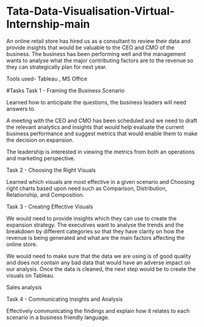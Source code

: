 # Tata-Data-Visualisation-Virtual-Internship-main

An online retail store has hired us as a consultant to review their data and provide insights that would be valuable to the CEO and CMO of the business. The business has been performing well and the management wants to analyse what the major contributing factors are to the revenue so they can strategically plan for next year.

Tools used- Tableau , MS Office


#Tasks
Task 1 - Framing the Business Scenario

Learned how to anticipate the questions, the business leaders will need answers to.

A meeting with the CEO and CMO has been scheduled and we need to draft the relevant analytics and insights that would help evaluate the current business performance and suggest metrics that would enable them to make the decision on expansion.

The leadership is interested in viewing the metrics from both an operations and marketing perspective.

Task 2 - Choosing the Right Visuals

Learned which visuals are most effective in a given scenario and Choosing right charts based upon need such as Comparison, Distribution, Relationship, and Composition.

Task 3 - Creating Effective Visuals

We would need to provide insights which they can use to create the expansion strategy. The executives want to analyse the trends and the breakdown by different categories so that they have clarity on how the revenue is being generated and what are the main factors affecting the online store.

We would need to make sure that the data we are using is of good quality and does not contain any bad data that would have an adverse impact on our analysis. Once the data is cleaned, the next step would be to create the visuals on Tableau.

Sales analysis

Task 4 - Communicating Insights and Analysis

Effectively communicating the findings and explain how it relates to each scenario in a business friendly language.

